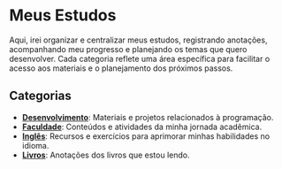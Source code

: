 # Meus Estudos

Aqui, irei organizar e centralizar meus estudos, registrando anotações, acompanhando meu progresso e planejando os temas que quero desenvolver. Cada categoria reflete uma área específica para facilitar o acesso aos materiais e o planejamento dos próximos passos.

## Categorias

- **[Desenvolvimento](https://github.com/aldiney-moreira/my-studies/tree/main/development)**: Materiais e projetos relacionados à programação.
- **[Faculdade](https://github.com/aldiney-moreira/my-studies/tree/main/college)**: Conteúdos e atividades da minha jornada acadêmica.
- **[Inglês](https://github.com/aldiney-moreira/my-studies/tree/main/eng)**: Recursos e exercícios para aprimorar minhas habilidades no idioma.
- **[Livros](https://github.com/aldiney-moreira/my-studies/tree/main/books)**: Anotações dos livros que estou lendo.
